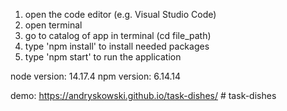 1. open the code editor (e.g. Visual Studio Code)
2. open terminal
3. go to catalog of app in terminal (cd file_path)
4. type 'npm install' to install needed packages
5. type 'npm start' to run the application

node version: 14.17.4
npm version: 6.14.14

demo: https://andryskowski.github.io/task-dishes/
#   t a s k - d i s h e s  
 